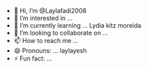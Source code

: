 - 👋 Hi, I’m @Laylafadi2008
- 👀 I’m interested in ... 
- 🌱 I’m currently learning ... Lydia kitz moreida
- 💞️ I’m looking to collaborate on ...
- 📫 How to reach me ...
- 😄 Pronouns: ... laylayesh
- ⚡ Fun fact: ...

<!---
Laylafadi2008/Laylafadi2008 is a ✨ special ✨ repository because its `README.md` (this file) appears on your GitHub profile.
You can click the Preview link to take a look at your changes.
--->
